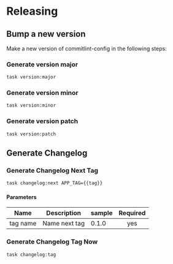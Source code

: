 <!-- Space: Projects -->
<!-- Parent: CommitlintConfig -->
<!-- Title: Releasing CommitlintConfig -->
<!-- Label: CommitlintConfig -->
<!-- Label: Project -->
<!-- Label: Releasing -->
<!-- Include: disclaimer.md -->
<!-- Include: ac:toc -->

# Releasing

## Bump a new version

Make a new version of commitlint-config in the following steps:

### Generate version major

```bash
task version:major
```

### Generate version minor

```bash
task version:minor
```

### Generate version patch

```bash
task version:patch
```

## Generate Changelog

### Generate Changelog Next Tag

```bash
task changelog:next APP_TAG={{tag}}
```

#### Parameters

| Name     | Description   | sample | Required |
| -------- | ------------- | ------ | :------: |
| tag name | Name next tag | 0.1.0  |   yes    |

### Generate Changelog Tag Now

```bash
task changelog:tag
```
